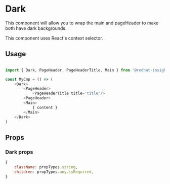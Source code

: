 # Dark

This component will allow you to wrap the main and pageHeader to make both have dark backgrounds.

This component uses React's context selector.

## Usage

```javascript

import { Dark, PageHeader, PageHeaderTitle, Main } from '@redhat-insights/insights-frontend-components';

const MyCmp = () => (
    <Dark>
        <PageHeader>
            <PageHeaderTitle title='title'/>
        <PageHeader>
        <Main>
            { content }
        </Main>
    </Dark>
)
```

## Props

### Dark props

```javascript
{
    className: propTypes.string,
    children: propTypes.any.isRequired,
}
```